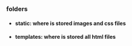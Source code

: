 ### folders
* #### static: where is stored images and css files
* #### templates: where is stored all html files

